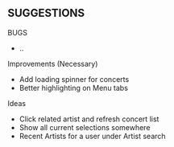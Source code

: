## SUGGESTIONS

BUGS
- ..

Improvements (Necessary)
- Add loading spinner for concerts
- Better highlighting on Menu tabs

Ideas
- Click related artist and refresh concert list
- Show all current selections somewhere
- Recent Artists for a user under Artist search